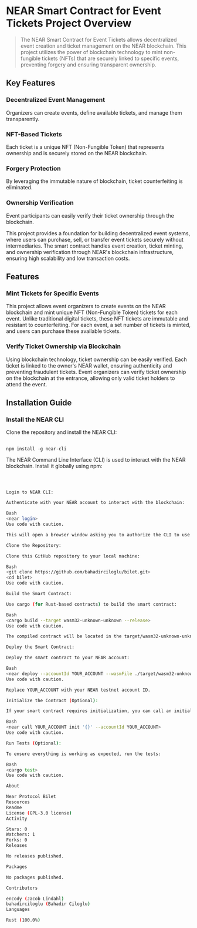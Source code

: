 
# NEAR Smart Contract for Event Tickets Project Overview

>The NEAR Smart Contract for Event Tickets allows decentralized event creation and ticket management on the NEAR blockchain. This project utilizes the power of blockchain technology to mint non-fungible tickets (NFTs) that are securely linked to specific events, preventing forgery and ensuring transparent ownership.

## Key Features

### Decentralized Event Management
Organizers can create events, define available tickets, and manage them transparently.

### NFT-Based Tickets
Each ticket is a unique NFT (Non-Fungible Token) that represents ownership and is securely stored on the NEAR blockchain.

### Forgery Protection
By leveraging the immutable nature of blockchain, ticket counterfeiting is eliminated.

### Ownership Verification
Event participants can easily verify their ticket ownership through the blockchain.

This project provides a foundation for building decentralized event systems, where users can purchase, sell, or transfer event tickets securely without intermediaries. The smart contract handles event creation, ticket minting, and ownership verification through NEAR's blockchain infrastructure, ensuring high scalability and low transaction costs.

## Features

### Mint Tickets for Specific Events
This project allows event organizers to create events on the NEAR blockchain and mint unique NFT (Non-Fungible Token) tickets for each event. Unlike traditional digital tickets, these NFT tickets are immutable and resistant to counterfeiting. For each event, a set number of tickets is minted, and users can purchase these available tickets.

### Verify Ticket Ownership via Blockchain
Using blockchain technology, ticket ownership can be easily verified. Each ticket is linked to the owner's NEAR wallet, ensuring authenticity and preventing fraudulent tickets. Event organizers can verify ticket ownership on the blockchain at the entrance, allowing only valid ticket holders to attend the event.

## Installation Guide

### Install the NEAR CLI
Clone the repository and install the NEAR CLI:
##
    npm install -g near-cli


The NEAR Command Line Interface (CLI) is used to interact with the NEAR blockchain. Install it globally using npm:

```bash



Login to NEAR CLI:

Authenticate with your NEAR account to interact with the blockchain:

Bash
<near login>
Use code with caution.

This will open a browser window asking you to authorize the CLI to use your NEAR account.

Clone the Repository:

Clone this GitHub repository to your local machine:

Bash
<git clone https://github.com/bahadirciloglu/bilet.git>
<cd bilet>
Use code with caution.

Build the Smart Contract:

Use cargo (for Rust-based contracts) to build the smart contract:

Bash
<cargo build --target wasm32-unknown-unknown --release>
Use code with caution.

The compiled contract will be located in the target/wasm32-unknown-unknown/release directory.

Deploy the Smart Contract:

Deploy the smart contract to your NEAR account:

Bash
<near deploy --accountId YOUR_ACCOUNT --wasmFile ./target/wasm32-unknown-unknown/release/event_contract.wasm>
Use code with caution.

Replace YOUR_ACCOUNT with your NEAR testnet account ID.

Initialize the Contract (Optional):

If your smart contract requires initialization, you can call an initialization function:

Bash
<near call YOUR_ACCOUNT init '{}' --accountId YOUR_ACCOUNT>
Use code with caution.

Run Tests (Optional):

To ensure everything is working as expected, run the tests:

Bash
<cargo test>
Use code with caution.

About

Near Protocol Bilet
Resources
Readme
License (GPL-3.0 license)
Activity

Stars: 0
Watchers: 1
Forks: 0
Releases

No releases published.

Packages

No packages published.

Contributors

encody (Jacob Lindahl)
bahadirciloglu (Bahadir Ciloglu)
Languages

Rust (100.0%)







